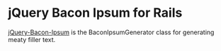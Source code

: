 # jQuery Bacon Ipsum for Rails

[jQuery-Bacon-Ipsum](https://github.com/petenelson/bacon-ipsum) is the BaconIpsumGenerator class for generating meaty filler text.
